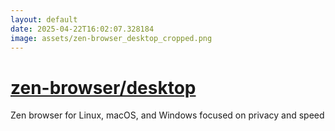 ```yaml
---
layout: default
date: 2025-04-22T16:02:07.328184
image: assets/zen-browser_desktop_cropped.png
---
```


# [zen-browser/desktop](https://github.com/zen-browser/desktop)

Zen browser for Linux, macOS, and Windows focused on privacy and speed
